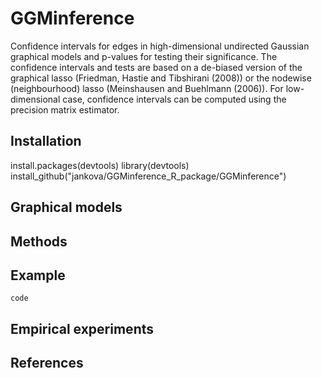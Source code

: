# GGMinference
Confidence intervals for edges in high-dimensional undirected Gaussian graphical models and p-values for testing their significance. The confidence intervals and tests are based on a de-biased version of the graphical lasso (Friedman, Hastie and Tibshirani (2008)) or the nodewise (neighbourhood) lasso (Meinshausen and Buehlmann (2006)). For low-dimensional case, confidence intervals can be computed using the precision matrix estimator.

## Installation
install.packages(devtools)
library(devtools)
install_github("jankova/GGMinference_R_package/GGMinference")

## Graphical models

## Methods

## Example
```code```
## Empirical experiments

## References
